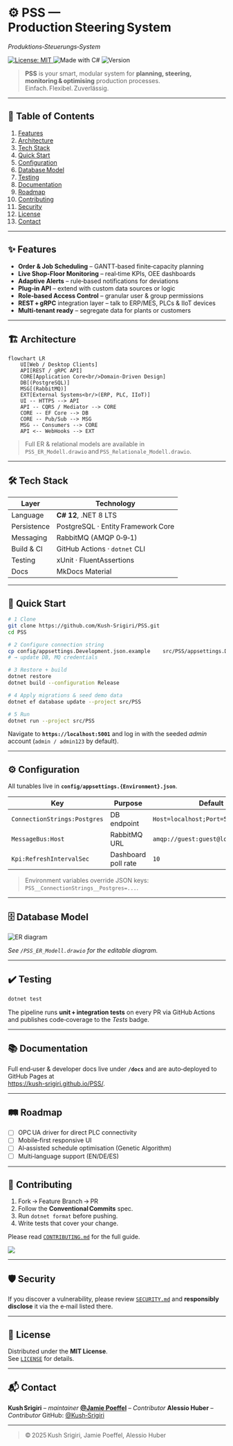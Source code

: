 # ⚙️ PSS — Production Steering System  
*Produktions‑Steuerungs‑System*

<p align="left">
  
  <a href="https://github.com/Kush-Srigiri/PSS/blob/main/LICENSE">
    <img alt="License: MIT" src="https://img.shields.io/badge/license-MIT-blue.svg">
  </a>
  <img alt="Made with C#" src="https://img.shields.io/badge/made%20with-C%23-239120?logo=c-sharp&logoColor=fff">
  <img alt="Version" src="https://img.shields.io/github/v/release/Kush-Srigiri/PSS?include_prereleases">
</p>

> **PSS** is your smart, modular system for **planning, steering, monitoring & optimising** production processes.  
> Einfach. Flexibel. Zuverlässig.

---

## 📑 Table of Contents
1. [Features](#features)
2. [Architecture](#architecture)
3. [Tech Stack](#tech-stack)
4. [Quick Start](#quick-start)
5. [Configuration](#configuration)
6. [Database Model](#database-model)
7. [Testing](#testing)
8. [Documentation](#documentation)
9. [Roadmap](#roadmap)
10. [Contributing](#contributing)
11. [Security](#security)
12. [License](#license)
13. [Contact](#contact)

---

## ✨ Features
- **Order & Job Scheduling** – GANTT‑based finite‑capacity planning  
- **Live Shop‑Floor Monitoring** – real‑time KPIs, OEE dashboards  
- **Adaptive Alerts** – rule‑based notifications for deviations  
- **Plug‑in API** – extend with custom data sources or logic  
- **Role‑based Access Control** – granular user & group permissions  
- **REST + gRPC** integration layer – talk to ERP/MES, PLCs & IIoT devices  
- **Multi‑tenant ready** – segregate data for plants or customers  

---

## 🏗️ Architecture
```mermaid
flowchart LR
    UI[Web / Desktop Clients]
    API[REST / gRPC API]
    CORE[Application Core<br/>Domain-Driven Design]
    DB[(PostgreSQL)]
    MSG[(RabbitMQ)]
    EXT[External Systems<br/>(ERP, PLC, IIoT)]
    UI -- HTTPS --> API
    API -- CQRS / Mediator --> CORE
    CORE -- EF Core --> DB
    CORE -- Pub/Sub --> MSG
    MSG -- Consumers --> CORE
    API <-- WebHooks --> EXT
```
> Full ER & relational models are available in  
> `PSS_ER_Modell.drawio` and `PSS_Relationale_Modell.drawio`.

---

## 🛠️ Tech Stack
| Layer | Technology |
|-------|------------|
| Language | **C# 12**, .NET 8 LTS |
| Persistence | PostgreSQL · Entity Framework Core |
| Messaging | RabbitMQ (AMQP 0‑9‑1) |
| Build & CI | GitHub Actions · `dotnet` CLI |
| Testing | xUnit · FluentAssertions |
| Docs | MkDocs Material |

---

## 🚀 Quick Start
```bash
# 1 Clone
git clone https://github.com/Kush-Srigiri/PSS.git
cd PSS

# 2 Configure connection string
cp config/appsettings.Development.json.example    src/PSS/appsettings.Development.json
# → update DB, MQ credentials

# 3 Restore + build
dotnet restore
dotnet build --configuration Release

# 4 Apply migrations & seed demo data
dotnet ef database update --project src/PSS

# 5 Run
dotnet run --project src/PSS
```
Navigate to **`https://localhost:5001`** and log in with the seeded *admin* account (`admin / admin123` by default).

---

## ⚙️ Configuration
All tunables live in **`config/appsettings.{Environment}.json`**.

| Key | Purpose | Default |
|-----|---------|---------|
| `ConnectionStrings:Postgres` | DB endpoint | `Host=localhost;Port=5432;...` |
| `MessageBus:Host` | RabbitMQ URL | `amqp://guest:guest@localhost:5672` |
| `Kpi:RefreshIntervalSec` | Dashboard poll rate | `10` |

> Environment variables override JSON keys: `PSS__ConnectionStrings__Postgres=...`.

---

## 🗄️ Database Model
![ER diagram](docs/images/er_model.png)

*See `/PSS_ER_Modell.drawio` for the editable diagram.*

---

## ✔️ Testing
```bash
dotnet test
```
The pipeline runs **unit + integration tests** on every PR via GitHub Actions and publishes code‑coverage to the *Tests* badge.

---

## 📚 Documentation
Full end‑user & developer docs live under **`/docs`** and are auto‑deployed to GitHub Pages at  
<https://kush-srigiri.github.io/PSS/>.

---

## 🛤️ Roadmap
- [ ] OPC UA driver for direct PLC connectivity  
- [ ] Mobile‑first responsive UI  
- [ ] AI‑assisted schedule optimisation (Genetic Algorithm)  
- [ ] Multi‑language support (EN/DE/ES)  

---

## 🤝 Contributing
1. Fork → Feature Branch → PR  
2. Follow the **Conventional Commits** spec.  
3. Run `dotnet format` before pushing.  
4. Write tests that cover your change.

Please read [`CONTRIBUTING.md`](CONTRIBUTING.md) for the full guide.

<a href="https://github.com/kush-srigiri/pss/graphs/contributors">
  <img src="https://contrib.rocks/image?&columns=25&max=10000&&repo=kush-srigiri/pss" />
</a>

---

## 🛡️ Security
If you discover a vulnerability, please review [`SECURITY.md`](SECURITY.md) and **responsibly disclose** it via the e‑mail listed there.

---

## 📄 License
Distributed under the **MIT License**.  
See [`LICENSE`](LICENSE) for details.

---

## 📬 Contact
**Kush Srigiri** – *maintainer* 
[**@Jamie Poeffel**](https://github.com/Jamie-Poeffel) – *Contributor* 
**Alessio Huber** – *Contributor* 
GitHub: [@Kush‑Srigiri](https://github.com/Kush-Srigiri) 

---

> © 2025 Kush Srigiri, Jamie Poeffel, Alessio Huber



